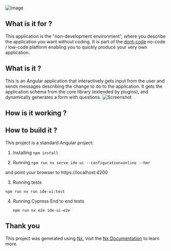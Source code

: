 ![image](https://dont-code.net/assets/logo-shadow-squared.png)
## What is it for ?

This application is the "non-development environment", where you describe the application you want without coding.
It is part of the [dont-code](https://dont-code.net) no-code / low-code platform enabling you to quickly produce your very own application.

## What is it ?
This is an Angular application that interactively gets input from the user and sends messages describing the change to do to the application.
It gets the application schema from the core library (extended by plugins), and dynamically generates a form with questions.
![Screenshot](https://dont-code.net/assets/Builder%20define%20Task%20Application.png)

## How is it working ?

## How to build it ?
This project is a standard Angular project:

1. Installing
   `npm install`

2. Running
`npm run nx serve ide-ui --configuration=online --hmr`

and point your browser to https://localhost:4200

3. Running tests

  `npm run nx run ide-ui:test`

4. Running Cypress End to end tests

   `npm run nx e2e ide-ui-e2e`


## Thank you

This project was generated using [Nx](https://nx.dev), visit the [Nx Documentation](https://nx.dev/angular) to learn more.
